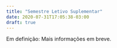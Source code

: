 ```yaml
---
title: "Semestre Letivo Suplementar"
date: 2020-07-31T17:05:38-03:00
draft: true
---
```


Em definição: Mais informações em breve.
